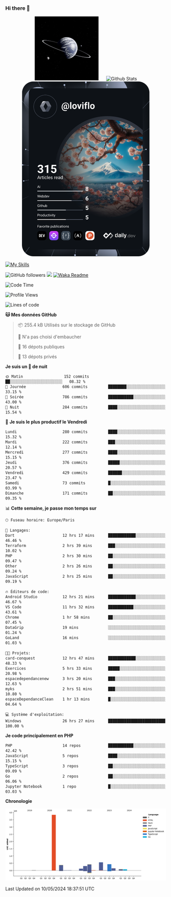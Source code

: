 ### Hi there 👋

<p align="center">
  <img src="https://github.com/Loviflo/Loviflo/blob/main/img/portrait.jpg" alt="Loviflo" height="200" style="margin-right: 20px"/>
  <img src="https://github-readme-stats.vercel.app/api?username=Loviflo&show_icons=true&theme=graywhite" alt="Github Stats" />
  <a href="https://app.daily.dev/loviflo"><img src="https://github.com/loviflo/loviflo/blob/main/devcard.svg" width="400" alt="Loviflo's Dev Card"/></a>
</p>

[![My Skills](https://skillicons.dev/icons?i=php,laravel,symfony,dotnet,cs,nodejs,mysql,postgres,js,ts,html,css,sass,angular,react,electron,docker,webpack,vscode,figma,git,github,gitlab,nginx,postman&perline=5)](https://skillicons.dev)

![GitHub followers](https://img.shields.io/github/followers/Loviflo?label=Follow&style=social)
![](https://visitor-badge.glitch.me/badge?page_id=Loviflo.Loviflo)
[![Waka Readme](https://github.com/Loviflo/Loviflo/actions/workflows/update-stats.yml/badge.svg)](https://github.com/Loviflo/Loviflo/actions/workflows/update-stats.yml)

<!--START_SECTION:waka-->
![Code Time](http://img.shields.io/badge/Code%20Time-2%2C083%20hrs%2048%20mins-blue)

![Profile Views](http://img.shields.io/badge/Vues%20du%20profil-0-blue)

![Lines of code](https://img.shields.io/badge/Depuis%20Hello%20World%2C%20j%27ai%20%C3%A9crit-6.3%20million%20Lignes%20de%20code-blue)

**🐱 Mes données GitHub** 

> 📦 255.4 kB Utilisés sur le stockage de GitHub 
 > 
> 🚫 N'a pas choisi d'embaucher
 > 
> 📜 16 dépots publiques 
 > 
> 🔑 13 dépots privés 
 > 
**Je suis un 🦉 de nuit** 

```text
🌞 Matin                  152 commits         ██░░░░░░░░░░░░░░░░░░░░░░░   08.32 % 
🌆 Journée                606 commits         ████████░░░░░░░░░░░░░░░░░   33.15 % 
🌃 Soirée                 786 commits         ███████████░░░░░░░░░░░░░░   43.00 % 
🌙 Nuit                   284 commits         ████░░░░░░░░░░░░░░░░░░░░░   15.54 % 
```
📅 **Je suis le plus productif le Vendredi** 

```text
Lundi                    280 commits         ████░░░░░░░░░░░░░░░░░░░░░   15.32 % 
Mardi                    222 commits         ███░░░░░░░░░░░░░░░░░░░░░░   12.14 % 
Mercredi                 277 commits         ████░░░░░░░░░░░░░░░░░░░░░   15.15 % 
Jeudi                    376 commits         █████░░░░░░░░░░░░░░░░░░░░   20.57 % 
Vendredi                 429 commits         ██████░░░░░░░░░░░░░░░░░░░   23.47 % 
Samedi                   73 commits          █░░░░░░░░░░░░░░░░░░░░░░░░   03.99 % 
Dimanche                 171 commits         ██░░░░░░░░░░░░░░░░░░░░░░░   09.35 % 
```


📊 **Cette semaine, je passe mon temps sur** 

```text
🕑︎ Fuseau horaire: Europe/Paris

💬 Langages: 
Dart                     12 hrs 17 mins      ████████████░░░░░░░░░░░░░   46.46 % 
Terraform                2 hrs 39 mins       ███░░░░░░░░░░░░░░░░░░░░░░   10.02 % 
PHP                      2 hrs 30 mins       ██░░░░░░░░░░░░░░░░░░░░░░░   09.47 % 
Other                    2 hrs 26 mins       ██░░░░░░░░░░░░░░░░░░░░░░░   09.24 % 
JavaScript               2 hrs 25 mins       ██░░░░░░░░░░░░░░░░░░░░░░░   09.19 % 

🔥 Éditeurs de code: 
Android Studio           12 hrs 21 mins      ████████████░░░░░░░░░░░░░   46.67 % 
VS Code                  11 hrs 32 mins      ███████████░░░░░░░░░░░░░░   43.61 % 
Chrome                   1 hr 58 mins        ██░░░░░░░░░░░░░░░░░░░░░░░   07.45 % 
DataGrip                 19 mins             ░░░░░░░░░░░░░░░░░░░░░░░░░   01.24 % 
GoLand                   16 mins             ░░░░░░░░░░░░░░░░░░░░░░░░░   01.03 % 

🐱‍💻 Projets: 
card-conquest            12 hrs 47 mins      ████████████░░░░░░░░░░░░░   48.33 % 
Exercices                5 hrs 33 mins       █████░░░░░░░░░░░░░░░░░░░░   20.98 % 
espacedependancenew      3 hrs 20 mins       ███░░░░░░░░░░░░░░░░░░░░░░   12.63 % 
myks                     2 hrs 51 mins       ███░░░░░░░░░░░░░░░░░░░░░░   10.80 % 
espaceDependanceClean    1 hr 13 mins        █░░░░░░░░░░░░░░░░░░░░░░░░   04.64 % 

💻 Système d'exploitation: 
Windows                  26 hrs 27 mins      █████████████████████████   100.00 % 
```

**Je code principalement en PHP** 

```text
PHP                      14 repos            ███████████░░░░░░░░░░░░░░   42.42 % 
JavaScript               5 repos             ████░░░░░░░░░░░░░░░░░░░░░   15.15 % 
TypeScript               3 repos             ██░░░░░░░░░░░░░░░░░░░░░░░   09.09 % 
Go                       2 repos             ██░░░░░░░░░░░░░░░░░░░░░░░   06.06 % 
Jupyter Notebook         1 repo              █░░░░░░░░░░░░░░░░░░░░░░░░   03.03 % 
```



**Chronologie**

![Lines of Code chart](https://raw.githubusercontent.com/Loviflo/Loviflo/main/assets/bar_graph.png)


 Last Updated on 10/05/2024 18:37:51 UTC
<!--END_SECTION:waka-->
